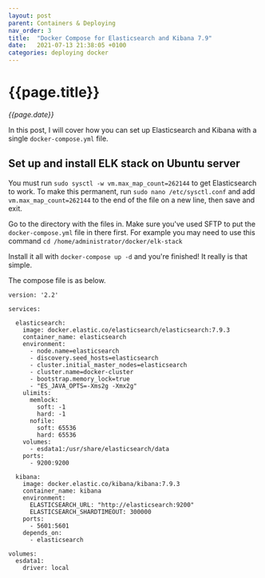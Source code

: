```yaml
---
layout: post
parent: Containers & Deploying
nav_order: 3
title:  "Docker Compose for Elasticsearch and Kibana 7.9"
date:   2021-07-13 21:38:05 +0100
categories: deploying docker
---
```


# {{page.title}}

_{{page.date}}_

In this post, I will cover how you can set up Elasticsearch and Kibana with a single `docker-compose.yml` file.

## Set up and install ELK stack on Ubuntu server

You must run `sudo sysctl -w vm.max_map_count=262144` to get Elasticsearch to work. To make this permanent, run `sudo nano /etc/sysctl.conf` and add `vm.max_map_count=262144` to the end of the file on a new line, then save and exit.

Go to the directory with the files in. Make sure you've used SFTP to put the `docker-compose.yml` file in there first. For example you may need to use this command `cd /home/administrator/docker/elk-stack`

Install it all with `docker-compose up -d` and you're finished! It really is that simple.

The compose file is as below.

```docker
version: '2.2'

services:

  elasticsearch:
    image: docker.elastic.co/elasticsearch/elasticsearch:7.9.3
    container_name: elasticsearch
    environment:
      - node.name=elasticsearch
      - discovery.seed_hosts=elasticsearch
      - cluster.initial_master_nodes=elasticsearch
      - cluster.name=docker-cluster
      - bootstrap.memory_lock=true
      - "ES_JAVA_OPTS=-Xms2g -Xmx2g"
    ulimits:
      memlock:
        soft: -1
        hard: -1
      nofile:
        soft: 65536
        hard: 65536
    volumes:
      - esdata1:/usr/share/elasticsearch/data
    ports:
      - 9200:9200

  kibana:
    image: docker.elastic.co/kibana/kibana:7.9.3
    container_name: kibana
    environment:
      ELASTICSEARCH_URL: "http://elasticsearch:9200"
      ELASTICSEARCH_SHARDTIMEOUT: 300000
    ports:
      - 5601:5601
    depends_on:
      - elasticsearch

volumes:
  esdata1:
    driver: local
```
